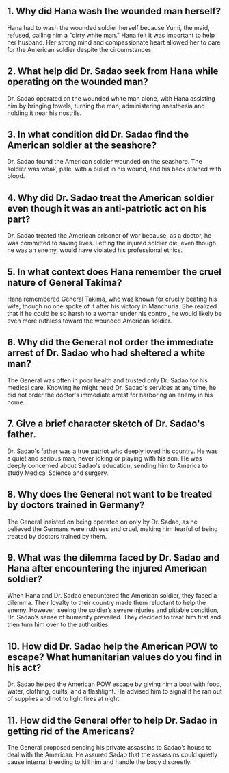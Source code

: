 ## 1. Why did Hana wash the wounded man herself? 
Hana had to wash the wounded soldier herself because Yumi, the maid, refused, calling him a "dirty white man." Hana felt it was important to help her husband. Her strong mind and compassionate heart allowed her to care for the American soldier despite the circumstances.

## 2. What help did Dr. Sadao seek from Hana while operating on the wounded man? 
Dr. Sadao operated on the wounded white man alone, with Hana assisting him by bringing towels, turning the man, administering anesthesia and holding it near his nostrils.

## 3. In what condition did Dr. Sadao find the American soldier at the seashore? 
Dr. Sadao found the American soldier wounded on the seashore. The soldier was weak, pale, with a bullet in his wound, and his back stained with blood.

## 4. Why did Dr. Sadao treat the American soldier even though it was an anti-patriotic act on his part? 
Dr. Sadao treated the American prisoner of war because, as a doctor, he was committed to saving lives. Letting the injured soldier die, even though he was an enemy, would have violated his professional ethics.

## 5. In what context does Hana remember the cruel nature of General Takima? 
Hana remembered General Takima, who was known for cruelly beating his wife, though no one spoke of it after his victory in Manchuria. She realized that if he could be so harsh to a woman under his control, he would likely be even more ruthless toward the wounded American soldier.

## 6. Why did the General not order the immediate arrest of Dr. Sadao who had sheltered a white man? 
The General was often in poor health and trusted only Dr. Sadao for his medical care. Knowing he might need Dr. Sadao's services at any time, he did not order the doctor's immediate arrest for harboring an enemy in his home.

## 7. Give a brief character sketch of Dr. Sadao's father. 
Dr. Sadao's father was a true patriot who deeply loved his country. He was a quiet and serious man, never joking or playing with his son. He was deeply concerned about Sadao's education, sending him to America to study Medical Science and surgery.

## 8. Why does the General not want to be treated by doctors trained in Germany? 
The General insisted on being operated on only by Dr. Sadao, as he believed the Germans were ruthless and cruel, making him fearful of being treated by doctors trained by them.

## 9. What was the dilemma faced by Dr. Sadao and Hana after encountering the injured American soldier? 
When Hana and Dr. Sadao encountered the American soldier, they faced a dilemma. Their loyalty to their country made them reluctant to help the enemy. However, seeing the soldier’s severe injuries and pitiable condition, Dr. Sadao’s sense of humanity prevailed. They decided to treat him first and then turn him over to the authorities.

## 10. How did Dr. Sadao help the American POW to escape? What humanitarian values do you find in his act? 
Dr. Sadao helped the American POW escape by giving him a boat with food, water, clothing, quilts, and a flashlight. He advised him to signal if he ran out of supplies and not to light fires at night.

## 11. How did the General offer to help Dr. Sadao in getting rid of the Americans? 
The General proposed sending his private assassins to Sadao’s house to deal with the American. He assured Sadao that the assassins could quietly cause internal bleeding to kill him and handle the body discreetly.